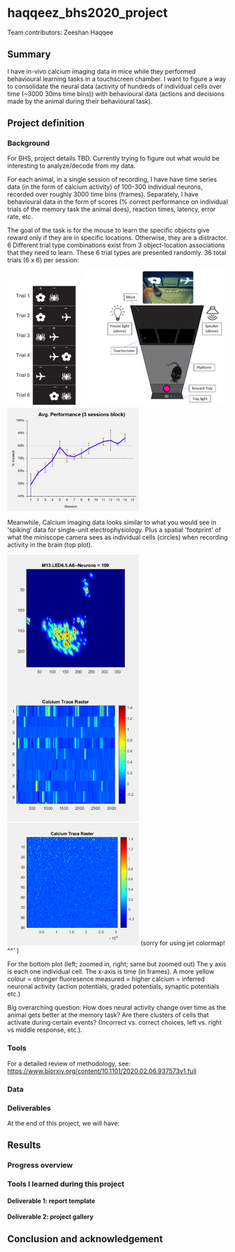 # haqqeez_bhs2020_project

Team contributors: Zeeshan Haqqee

## Summary 

I have in-vivo calcium imaging data in mice while they performed behavioural learning tasks in a touchscreen chamber. I want to figure a way to consolidate the neural data (activity of hundreds of individual cells over time (~3000 30ms time bins)) with behavioural data (actions and decisions made by the animal during their behavioural task).

## Project definition 

### Background

For BHS, project details TBD. Currently trying to figure out what would be interesting to analyze/decode from my data.

For each animal, in a single session of recording, I have have time series data (in the form of calcium activity) of 100-300 individual neurons, recorded over roughly 3000 time bins (frames). Separately, I have behavioural data in the form of scores (% correct performance on individual trials of the memory task the animal does), reaction times, latency, error rate, etc. 

The goal of the task is for the mouse to learn the specific objects give reward only if they are in specific locations. Otherwise, they are a distractor. 6 Different trial type combinations exist from 3 object-location associations that they need to learn. These 6 trial types are presented randomly. 36 total trials (6 x 6) per session:

<img src="BehavTask.png" width=170>  <img src="MouseChamberOutline.PNG" width=320>     <img src="LearningCurve.PNG" width=300>

Meanwhile, Calcium imaging data looks similar to what you would see in 'spiking' data for single-unit electrophysiology. Plus a spatial 'footprint' of what the miniscope camera sees as individual cells (circles) when recording activity in the brain (top plot).

<img src="calciumraster.PNG" width=300>     <img src="calciumrasterzoomout.PNG" width=300> (sorry for using jet colormap! ^^' )

For the bottom plot (left; zoomed in, right; same but zoomed out) The y axis is each one individual cell. The x-axis is time (in frames). A more yellow colour = stronger fluoresence measured = higher calcium = inferred neuronal activity (action potentials, graded potentials, synaptic potentials etc.)

Big overarching question: How does neural activity change over time as the animal gets better at the memory task? Are there clusters of cells that activate during certain events? (Incorrect vs. correct choices, left vs. right vs middle response, etc.).



### Tools 

For a detailed review of methodology, see: https://www.biorxiv.org/content/10.1101/2020.02.06.937573v1.full



### Data 



### Deliverables

At the end of this project, we will have:
 
## Results 

### Progress overview


### Tools I learned during this project

 

#### Deliverable 1: report template



#### Deliverable 2: project gallery



## Conclusion and acknowledgement


